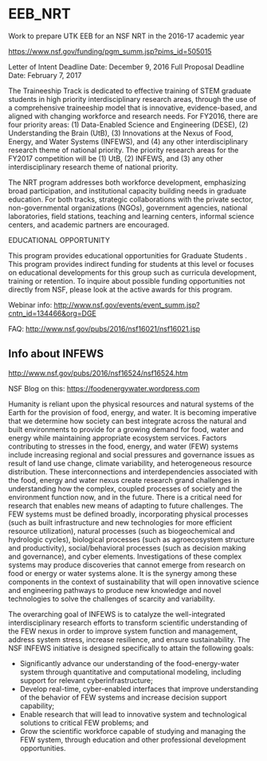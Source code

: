 # EEB_NRT
Work to prepare UTK EEB for an NSF NRT in the 2016-17 academic year

https://www.nsf.gov/funding/pgm_summ.jsp?pims_id=505015

Letter of Intent Deadline Date:  December 9, 2016
Full Proposal Deadline Date:  February 7, 2017

The Traineeship Track is dedicated to effective training of STEM graduate students in high priority interdisciplinary research areas, through the use of a comprehensive traineeship model that is innovative, evidence-based, and aligned with changing workforce and research needs. For FY2016, there are four priority areas: (1) Data-Enabled Science and Engineering (DESE), (2) Understanding the Brain (UtB), (3) Innovations at the Nexus of Food, Energy, and Water Systems (INFEWS), and (4) any other interdisciplinary research theme of national priority.  The priority research areas for the FY2017 competition will be (1) UtB, (2) INFEWS, and (3) any other interdisciplinary research theme of national priority.

The NRT program addresses both workforce development, emphasizing broad participation, and institutional capacity building needs in graduate education. For both tracks, strategic collaborations with the private sector, non-governmental organizations (NGOs), government agencies, national laboratories, field stations, teaching and learning centers, informal science centers, and academic partners are encouraged.

EDUCATIONAL OPPORTUNITY

This program provides educational opportunities for  Graduate Students . This program provides indirect funding for students at this level or focuses on educational developments for this group such as curricula development, training or retention. To inquire about possible funding opportunities not directly from NSF, please look at the active awards for this program.

Webinar info: http://www.nsf.gov/events/event_summ.jsp?cntn_id=134466&org=DGE

FAQ: http://www.nsf.gov/pubs/2016/nsf16021/nsf16021.jsp


## Info about INFEWS

http://www.nsf.gov/pubs/2016/nsf16524/nsf16524.htm

NSF Blog on this: https://foodenergywater.wordpress.com

Humanity is reliant upon the physical resources and natural systems of the Earth for the provision of food, energy, and water. It is becoming imperative that we determine how society can best integrate across the natural and built environments to provide for a growing demand for food, water and energy while maintaining appropriate ecosystem services. Factors contributing to stresses in the food, energy, and water (FEW) systems include increasing regional and social pressures and governance issues as result of land use change, climate variability, and heterogeneous resource distribution. These interconnections and interdependencies associated with the food, energy and water nexus create research grand challenges in understanding how the complex, coupled processes of society and the environment function now, and in the future. There is a critical need for research that enables new means of adapting to future challenges. The FEW systems must be defined broadly, incorporating physical processes (such as built infrastructure and new technologies for more efficient resource utilization), natural processes (such as biogeochemical and hydrologic cycles), biological processes (such as agroecosystem structure and productivity), social/behavioral processes (such as decision making and governance), and cyber elements. Investigations of these complex systems may produce discoveries that cannot emerge from research on food or energy or water systems alone. It is the synergy among these components in the context of sustainability that will open innovative science and engineering pathways to produce new knowledge and novel technologies to solve the challenges of scarcity and variability.

The overarching goal of INFEWS is to catalyze the well-integrated interdisciplinary research efforts to transform scientific understanding of the FEW nexus in order to improve system function and management, address system stress, increase resilience, and ensure sustainability. The NSF INFEWS initiative is designed specifically to attain the following goals:

* Significantly advance our understanding of the food-energy-water system through quantitative and computational modeling, including support for relevant cyberinfrastructure;
* Develop real-time, cyber-enabled interfaces that improve understanding of the behavior of FEW systems and increase decision support capability;
* Enable research that will lead to innovative system and technological solutions to critical FEW problems; and
* Grow the scientific workforce capable of studying and managing the FEW system, through education and other professional development opportunities.
